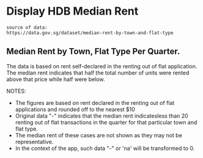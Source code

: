 # Display HDB Median Rent

```
source of data: 
https://data.gov.sg/dataset/median-rent-by-town-and-flat-type
```

## Median Rent by Town, Flat Type Per Quarter. 
The data is based on rent self-declared in the renting out of flat application. 
The median rent indicates that half the total number of units were rented above that price while half were below.

NOTES:
* The figures are based on rent declared in the renting out of flat applications and rounded off to the nearest $10
* Original data "-" indicates that the median rent indicatesless than 20 renting out of flat transactions in the quarter for that particular town and flat type. 
* The median rent of these cases are not shown as they may not be representative.
* In the context of the app, such data "-" or 'na' will be transformed to 0.
